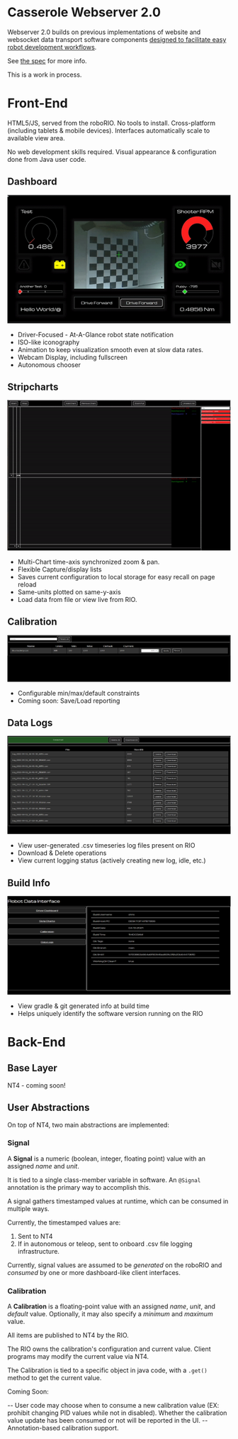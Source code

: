 # Casserole Webserver 2.0

Webserver 2.0 builds on previous implementations of website and websocket data transport software components [designed to facilitate easy robot development workflows](https://trickingrockstothink.com/blog_posts/2020/05/05/data_acq.html).

See [the spec](spec.md) for more info.

This is a work in process.

# Front-End

HTML5/JS, served from the roboRIO. No tools to install. Cross-platform (including tablets & mobile devices). Interfaces automatically scale to available view area.

No web development skills required. Visual appearance & configuration done from Java user code.

## Dashboard

![Super cool dashboard demo](doc/dashboard.gif)

* Driver-Focused - At-A-Glance robot state notification
* ISO-like iconography
* Animation to keep visualization smooth even at slow data rates.
* Webcam Display, including fullscreen
* Autonomous chooser

## Stripcharts

![Super cool stripcharts demo](doc/stripcharts.gif)

 * Multi-Chart time-axis synchronized zoom & pan.
 * Flexible Capture/display lists
 * Saves current configuration to local storage for easy recall on page reload
 * Same-units plotted on same-y-axis
 * Load data from file or view live from RIO.

## Calibration

![Super cool calibrations demo](doc/calibrations.gif)

 * Configurable min/max/default constraints
 * Coming soon: Save/Load reporting

## Data Logs

![Super cool log files demo](doc/logfiles.png)

 * View user-generated .csv timeseries log files present on RIO
 * Download & Delete operations
 * View current logging status (actively creating new log, idle, etc.)

## Build Info

![Super cool build info demo](doc/buildinfo.png)

* View gradle & git generated info at build time
* Helps uniquely identify the software version running on the RIO


# Back-End

## Base Layer

NT4 - coming soon!

## User Abstractions

On top of NT4, two main abstractions are implemented:

### Signal

A **Signal** is a numeric (boolean, integer, floating point) value with an assigned _name_ and _unit_. 

It is tied to a single class-member variable in software. An `@Signal` annotation is the primary way to accomplish this.

A signal gathers timestamped values at runtime, which can be consumed in multiple ways.

Currently, the timestamped values are:

1) Sent to NT4
2) If in autonomous or teleop, sent to onboard .csv file logging infrastructure.

Currently, signal values are assumed to be _generated_ on the roboRIO and _consumed_ by one or more dashboard-like client interfaces. 

### Calibration

A **Calibration** is a floating-point value with an assigned _name_, _unit_, and _default_ value. Optionally, it may also specify a _minimum_ and _maximum_ value.

All items are published to NT4 by the RIO.

The RIO owns the calibration's configuration and current value. Client programs may modify the current value via NT4. 

The Calibration is tied to a specific object in java code, with a `.get()` method to get the current value.

Coming Soon: 

-- User code may choose when to consume a new calibration value (EX: prohibit changing PID values while not in disabled). Whether the calibration value update has been consumed or not will be reported in the UI.
-- Annotation-based calibration support.
